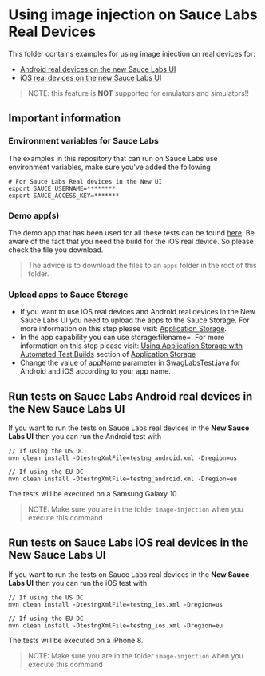 # Using image injection on Sauce Labs Real Devices
This folder contains examples for using image injection on real devices for:

- [Android real devices on the new Sauce Labs UI](#run-tests-on-sauce-labs-android-real-devices-in-the-new-sauce-labs-ui)
- [iOS real devices on the new Sauce Labs UI](#run-tests-on-sauce-labs-ios-real-devices-in-the-new-sauce-labs-ui)

> NOTE: this feature is **NOT** supported for emulators and simulators!!

## Important information
### Environment variables for Sauce Labs
The examples in this repository that can run on Sauce Labs use environment variables, make sure you've added the following

    # For Sauce Labs Real devices in the New UI
    export SAUCE_USERNAME=********
    export SAUCE_ACCESS_KEY=*******
    
### Demo app(s)
The demo app that has been used for all these tests can be found [here](https://github.com/saucelabs/sample-app-mobile/releases).
Be aware of the fact that you need the build for the iOS real device. So please check the file you download.

> The advice is to download the files to an `apps` folder in the root of this folder.

### Upload apps to Sauce Storage
* If you want to use iOS real devices and Android real devices in the New Sauce Labs UI you need to upload the apps to the Sauce Storage.
For more information on this step please visit: [Application Storage](https://wiki.saucelabs.com/display/DOCS/Application+Storage).
* In the app capability you can use storage:filename=<file-name>. For more information on this step please visit: [Using Application Storage with Automated Test Builds](https://wiki.saucelabs.com/display/DOCS/Application+Storage#ApplicationStorage-UsingApplicationStoragewithAutomatedTestBuilds) section of [Application Storage](https://wiki.saucelabs.com/display/DOCS/Application+Storage)
* Change the value of appName parameter in SwagLabsTest.java for Android and iOS according to your app name.
## Run tests on Sauce Labs Android real devices in the New Sauce Labs UI
If you want to run the tests on Sauce Labs real devices in the **New Sauce Labs UI** then you can run the Android test with

    // If using the US DC
    mvn clean install -DtestngXmlFile=testng_android.xml -Dregion=us
    
    // If using the EU DC
    mvn clean install -DtestngXmlFile=testng_android.xml -Dregion=eu
    
The tests will be executed on a Samsung Galaxy 10.

> NOTE: Make sure you are in the folder `image-injection` when you execute this command

## Run tests on Sauce Labs iOS real devices in the New Sauce Labs UI
If you want to run the tests on Sauce Labs real devices in the **New Sauce Labs UI** then you can run the iOS test with

    // If using the US DC
    mvn clean install -DtestngXmlFile=testng_ios.xml -Dregion=us
    
    // If using the EU DC
    mvn clean install -DtestngXmlFile=testng_ios.xml -Dregion=eu
    
The tests will be executed on a iPhone 8.
> NOTE: Make sure you are in the folder `image-injection` when you execute this command

